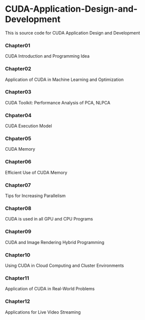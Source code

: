 # CUDA-Application-Design-and-Development

This is source code for CUDA Application Design and Development  

### Chapter01
CUDA Introduction and Programming Idea  

### Chapter02
Application of CUDA in Machine Learning and Optimization  

### Chapter03
CUDA Toolkit: Performance Analysis of PCA, NLPCA  

### Chpater04
CUDA Execution Model  

### Chpater05
CUDA Memory  

### Chapter06
Efficient Use of CUDA Memory  

### Chapter07
Tips for Increasing Parallelism  

### Chapter08
CUDA is used in all GPU and CPU Programs  

### Chapter09
CUDA and Image Rendering Hybrid Programming  

### Chapter10
Using CUDA in Cloud Computing and Cluster Environments  

### Chapter11
Application of CUDA in Real-World Problems  

### Chapter12
Applications for Live Video Streaming  